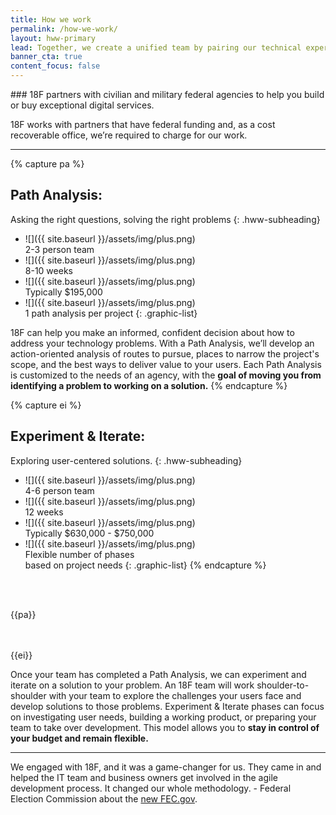 ```yaml
---
title: How we work
permalink: /how-we-work/
layout: hww-primary
lead: Together, we create a unified team by pairing our technical expertise with your program knowledge.
banner_cta: true
content_focus: false
---
```


<div class="" markdown="1" style="max-width: 700px;">
### 18F partners with civilian and military federal agencies to help you build or buy exceptional digital services.

18F works with partners that have federal funding and, as a cost recoverable office, we’re required to charge for our work.
</div>

---

{% capture pa %}
## Path Analysis:
Asking the right questions, solving the right problems
{: .hww-subheading}

- ![]({{ site.baseurl }}/assets/img/plus.png)  
  2-3 person team
- ![]({{ site.baseurl }}/assets/img/plus.png)  
  8-10 weeks
- ![]({{ site.baseurl }}/assets/img/plus.png)  
  Typically $195,000
- ![]({{ site.baseurl }}/assets/img/plus.png)  
  1 path analysis per project
{: .graphic-list}

18F can help you make an informed, confident decision about how to address your technology problems. With a Path Analysis, we’ll develop an action-oriented analysis of routes to pursue, places to narrow the project's scope, and the best ways to deliver value to your users. Each Path Analysis is customized to the needs of an agency, with the **goal of moving you from identifying a problem to working on a solution.**
{% endcapture %}

{% capture ei %}
## Experiment & Iterate:
Exploring user-centered solutions.
{: .hww-subheading}

- ![]({{ site.baseurl }}/assets/img/plus.png)  
  4-6 person team
- ![]({{ site.baseurl }}/assets/img/plus.png)  
  12 weeks
- ![]({{ site.baseurl }}/assets/img/plus.png)  
  Typically $630,000 - $750,000
- ![]({{ site.baseurl }}/assets/img/plus.png)  
  Flexible number of phases  
  <span class="hww-list-small">based on project needs</span>
{: .graphic-list}
{% endcapture %}


<div style="padding-top: 3rem; padding-bottom: 3rem;">
  <img style="float: left; padding-right: 3rem;" class="" src="{{ site.baseurl }}/assets/img/plus.png" alt="">
  <div markdown="1" style="overflow: hidden">
    {{pa}}
  </div>
</div>

<div>
  <img style="float: left; padding-right: 3rem;" class="" src="{{ site.baseurl }}/assets/img/plus.png" alt="">
  <div markdown="1" style="overflow: hidden">
    {{ei}}
  </div>
</div>

Once your team has completed a Path Analysis, we can experiment and iterate on a solution to your problem. An 18F team will work shoulder-to-shoulder with your team to explore the challenges your users face and develop solutions to those problems. Experiment & Iterate phases can focus on investigating user needs, building a working product, or preparing your team to take over development. This model allows you to **stay in control of your budget and remain flexible.**

---

<div class="testimonial-blockquote">
  We engaged with 18F, and it was a game-changer for us. They came in and helped the IT team and business owners get involved in the agile development process. It changed our whole methodology.
    <span>- Federal Election Commission about the <a href="https://18f.gsa.gov/what-we-deliver/fec-gov/">new FEC.gov</a>.</span>
</div>
